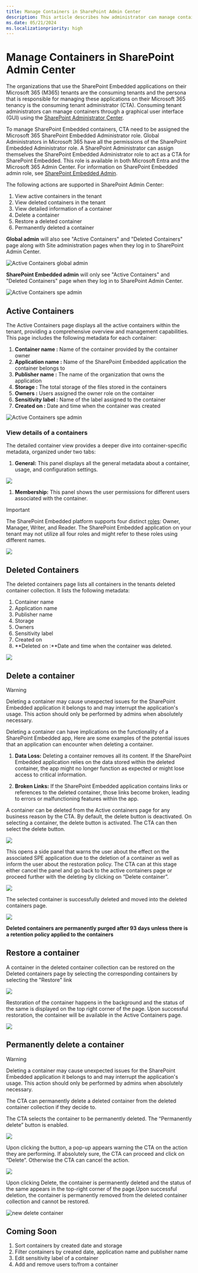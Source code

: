 ```yaml
---
title: Manage Containers in SharePoint Admin Center
description: This article describes how administrator can manage containers in SPAC.
ms.date: 05/21/2024
ms.localizationpriority: high
---
```

# Manage Containers in SharePoint Admin Center

The organizations that use the SharePoint Embedded applications on their Microsoft 365 (M365) tenants are the consuming tenants and the persona that is responsible for managing these applications on their Microsoft 365 tenancy is the consuming tenant administrator (CTA). Consuming tenant administrators can manage containers through a graphical user interface (GUI) using the [SharePoint Administrator Center](https://go.microsoft.com/fwlink/?linkid=2185219). 

To manage SharePoint Embedded containers, CTA need to be assigned the Microsoft 365 SharePoint Embedded Administrator role. Global Administrators in Microsoft 365 have all the permissions of the SharePoint Embedded Administrator role. A SharePoint Administrator can assign themselves the SharePoint Embedded Administrator role to act as a CTA for SharePoint Embedded. This role is available in both Microsoft Entra and the Microsoft 365 Admin Center.
For information on SharePoint Embedded admin role, see [SharePoint Embedded Admin](https://github.com/cindylay/sp-dev-docs/blob/update-ga/docs/embedded/concepts/admin-exp/adminrole.md).

The following actions are supported in SharePoint Admin Center:

1. View active containers in the tenant
2. View deleted containers in the tenant
3. View detailed information of a container
4. Delete a container
5. Restore a deleted container
6. Permanently deleted a container

**Global admin** will also see "Active Containers" and "Deleted Containers" page along with Site administration pages when they log in to SharePoint Admin Center. 

![Active Containers global admin](../../../images/ctaux1.png)


**SharePoint Embedded admin** will only see "Active Containers" and "Deleted Containers" page when they log in to SharePoint Admin Center. 

![Active Containers spe admin](../../../images/ctaux2.png)


## Active Containers
The Active Containers page displays all the active containers within the tenant, providing a comprehensive overview and management capabilities. This page includes the following metadata for each container:

1. **Container name :** Name of the container provided by the container owner
2. **Application name :** Name of the SharePoint Embedded application the container belongs to
3. **Publisher name :** The name of the organization that owns the application 
4. **Storage :** The total storage of the files stored in the containers
5. **Owners :** Users assigned the owner role on the container
6. **Sensitivity label :** Name of the label assigned to the container
7. **Created on :** Date and time when the container was created

![Active Containers spe admin](../../../images/ctaux3.png)


### View details of a containers
The detailed container view provides a deeper dive into container-specific metadata, organized under two tabs:

1. **General:** This panel displays all the general metadata about a container, usage, and configuration settings.

![](../../../images/ctaux4.png)


1. **Membership:** This panel shows the user permissions for different users associated with the container.

> [!IMPORTANT]
> The SharePoint Embedded platform supports four distinct [roles](docs/embedded/concepts/app-concepts/sharing-and-perm.md): Owner, Manager, Writer, and Reader. The SharePoint Embedded application on your tenant may not utilize all four roles and might refer to these roles using different names.
>
![](../../../images/ctaux5.png)


 ## Deleted Containers
The deleted containers page lists all containers in the tenants deleted container collection. It lists the following metadata:
1. Container name
2. Application name
3. Publisher name
4. Storage
5. Owners
6. Sensitivity label
7. Created on
8. **Deleted on :**Date and time when the container was deleted.

![](../../../images/ctaux6.png)


 ## Delete a container

> [!Warning]
>
> Deleting a container may cause unexpected issues for the SharePoint Embedded application it belongs to and may interrupt the application's usage. This action should only be performed by admins when absolutely necessary.

Deleting a container can have implications on the functionality of a SharePoint Embedded app, Here are some examples of the potential issues that an application can encounter when deleting a container.

1. **Data Loss:** Deleting a container removes all its content. If the SharePoint Embedded application relies on the data stored within the deleted container, the app might no longer function as expected or might lose access to critical information.

2. **Broken Links:** If the SharePoint Embedded application contains links or references to the deleted container, those links become broken, leading to errors or malfunctioning features within the app.

A container can be deleted from the Active containers page for any business reason by the CTA. By default, the delete button is deactivated. On selecting a container, the delete button is activated. The CTA can then select the delete button.

![](../../../images/ctaux7.png)


This opens a side panel that warns the user about the effect on the associated SPE application due to the deletion of a container as well as inform the user about the restoration policy. The CTA can at this stage either cancel the panel and go back to the active containers page or proceed further with the deleting by clicking on “Delete container”.

![](../../../images/ctaux8.png)

 
The selected container is successfully deleted and moved into the deleted containers page.

![](../../../images/ctaux9.png)


**Deleted containers are permanently purged after 93 days unless there is a retention policy applied to the containers**

## Restore a container
A container in the deleted container collection can be restored on the Deleted containers page by selecting the corresponding containers by selecting the "Restore" link

![](../../../images/ctaux10.png)

 
Restoration of the container happens in the background and the status of the same is displayed on the top right corner of the page. Upon successful restoration, the container will be available in the Active Containers page.

![](../../../images/ctaux11.png)


## Permanently delete a container

> [!Warning]
>
>Deleting a container may cause unexpected issues for the SharePoint Embedded application it belongs to and may interrupt the application's usage. This action should only be performed by admins when absolutely necessary.

The CTA can permanently delete a deleted container from the deleted container collection if they decide to.

The CTA selects the container to be permanently deleted. The “Permanently delete” button is enabled. 

![](../../../images/ctaux12.png)


Upon clicking the button, a pop-up appears warning the CTA on the action they are performing. If absolutely sure, the CTA can proceed and click on “Delete”. Otherwise the CTA can cancel the action.

![](../../../images/ctaux13.png)


Upon clicking Delete, the container is permanently deleted and the status of the same appears in the top-right corner of the page.Upon successful deletion, the container is permanently removed from the deleted container collection and cannot be restored.

![new delete container](../../../images/ctaux15-n.png)


## Coming Soon
1. Sort containers by created date and storage
2. Filter containers by created date, application name and publisher name
3. Edit sensitivity label of a container
4. Add and remove users to/from a container


